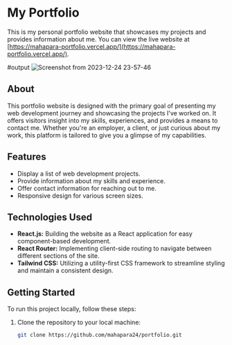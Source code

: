 # My Portfolio

This is my personal portfolio website that showcases my projects and provides information about me. You can view the live website at [https://mahapara-portfolio.vercel.app/](https://mahapara-portfolio.vercel.app/).

#output
![Screenshot from 2023-12-24 23-57-46](https://github.com/mahapara24/portfolio/assets/92634034/86d50151-3224-4e98-8000-505dc6187e06)



## About

This portfolio website is designed with the primary goal of presenting my web development journey and showcasing the projects I've worked on. It offers visitors insight into my skills, experiences, and provides a means to contact me. Whether you're an employer, a client, or just curious about my work, this platform is tailored to give you a glimpse of my capabilities.

## Features

- Display a list of web development projects.
- Provide information about my skills and experience.
- Offer contact information for reaching out to me.
- Responsive design for various screen sizes.

## Technologies Used

- **React.js:** Building the website as a React application for easy component-based development.
- **React Router:** Implementing client-side routing to navigate between different sections of the site.
- **Tailwind CSS:** Utilizing a utility-first CSS framework to streamline styling and maintain a consistent design.

## Getting Started

To run this project locally, follow these steps:

1. Clone the repository to your local machine:

   ```bash
   git clone https://github.com/mahapara24/portfolio.git

